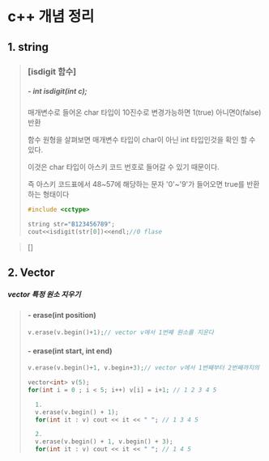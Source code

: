 # c++ 개념 정리

## 1. string

> ### [isdigit 함수]
>
> ##### - int isdigit(int c);	
>
> 매개변수로 들어온 char 타입이 10진수로 변경가능하면 1(true) 아니면0(false)반환
>
> 함수 원형을 살펴보면 매개변수 타입이 char이 아닌 int 타입인것을 확인 할 수 있다.
>
> 이것은 char 타입이 아스키 코드 번호로 들어갈 수 있기 때문이다.
>
> 즉 아스키 코드표에서 48~57에 해당하는 문자 '0'~'9'가 들어오면 true를 반환하는 형태이다 
>
> ```c++
> #include <cctype>
> 
> string str="B123456789";
> cout<<isdigit(str[0])<<endl;//0 flase
> ```

>[]
>
>

## 2. Vector

#####    vector 특정 원소 지우기


>#### - erase(int position)
>
>```c++
>v.erase(v.begin()+1);// vector v에서 1번째 원소를 지운다
>```
>
>#### - erase(int start, int end)
>
>```c++
>v.erase(v.begin()+1, v.begin+3);// vector v에서 1번째부터 2번째까지의 원소를 지운다
>```
>
>```c++
>vector<int> v(5);
>for(int i = 0 ; i < 5; i++) v[i] = i+1; // 1 2 3 4 5
>
>   1. 
>   v.erase(v.begin() + 1);
>   for(int it : v) cout << it << " "; // 1 3 4 5
>
>   2. 
>   v.erase(v.begin() + 1, v.begin() + 3);
>   for(int it : v) cout << it << " "; // 1 4 5
>```





